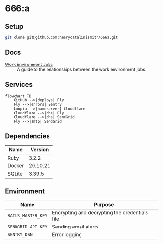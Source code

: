 # 666:a

## Setup

```bash
git clone git@github.com:henrycatalinismith/666a.git
```


## Docs

<dl>
  <dt><a href="https://github.com/henrycatalinismith/666a.se/blob/main/docs/work-environment-jobs.md">Work Environment Jobs</a></dt>
  <dd>A guide to the relationships between the work environment jobs.</dd>
</dl>

## Services

```mermaid
flowchart TD
    GitHub -->|deploys| Fly
    Fly -->|errors| Sentry
    Loopia -->|nameserver| Cloudflare
    Cloudflare -->|dns| Fly
    Cloudflare -->|dns| SendGrid
    Fly -->|smtp| SendGrid
```

## Dependencies

| Name   | Version  |
|--------|----------|
| Ruby   | 3.2.2    |
| Docker | 20.10.21 |
| SQLite | 3.39.5   |

## Environment

| Name               | Purpose                                        |
|--------------------|------------------------------------------------|
| `RAILS_MASTER_KEY` | Encrypting and decrypting the credentials file |
| `SENDGRID_API_KEY` | Sending email alerts                           |
| `SENTRY_DSN`       | Error logging                                  |
